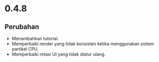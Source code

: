 # 0.4.8

## Perubahan

- Menambahkan tutorial.
- Memperbaiki render yang tidak konsisten ketika menggunakan sistem partikel CPU.
- Memperbaiki rotasi UI yang tidak diatur ulang.
